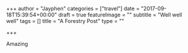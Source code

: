 +++
author = "Jayphen"
categories = ["travel"]
date = "2017-09-18T15:39:54+00:00"
draft = true
featureImage = ""
subtitle = "Well well well"
tags = []
title = "A Forestry Post"
type = ""

+++


Amazing